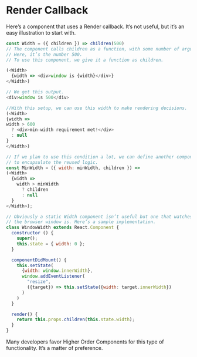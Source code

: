 # Render Callback

Here’s a component that uses a Render callback. It’s not useful, but it’s an easy illustration to start with.

```javascript
const Width = ({ children }) => children(500)
// The component calls children as a function, with some number of arguments.
// Here, it’s the number 500.
// To use this component, we give it a function as children.

(<Width>
  {width => <div>window is {width}</div>}
</Width>)

// We get this output.
<div>window is 500</div>

//With this setup, we can use this width to make rendering decisions.
(<Width>
{width =>
width > 600
  ? <div>min-width requirement met!</div>
  : null
}
</Width>)

// If we plan to use this condition a lot, we can define another components
// to encapsulate the reused logic.
const MinWidth = ({ width: minWidth, children }) =>
(<Width>
  {width =>
    width > minWidth
      ? children
      : null
  }
</Width>);

// Obviously a static Width component isn’t useful but one that watches
// the browser window is. Here’s a sample implementation.
class WindowWidth extends React.Component {
  constructor () {
    super();
    this.state = { width: 0 };
  }

  componentDidMount() {
    this.setState(
      {width: window.innerWidth},
      window.addEventListener(
        "resize",
        ({target}) => this.setState({width: target.innerWidth})
      )
    )
  }

  render() {
    return this.props.children(this.state.width);
  }
}
```

Many developers favor Higher Order Components for this type of functionality. It’s a matter of preference.
